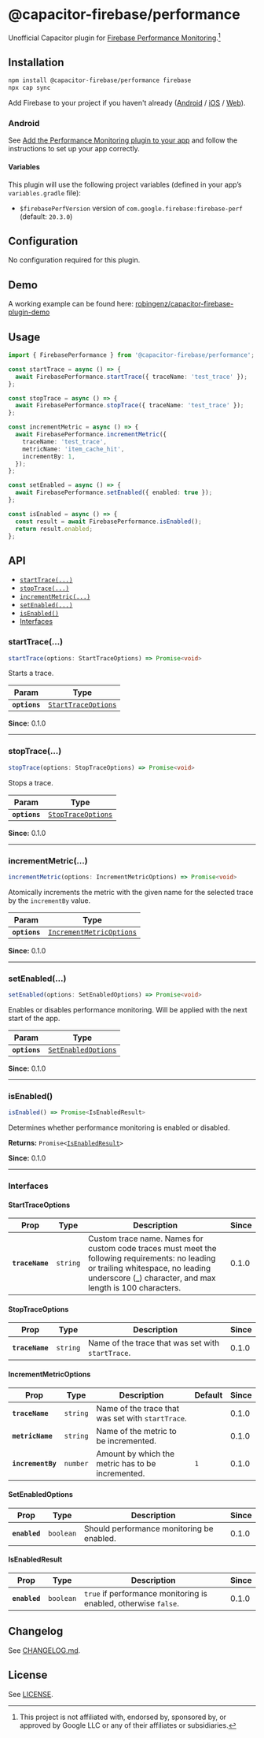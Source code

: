 # @capacitor-firebase/performance

Unofficial Capacitor plugin for [Firebase Performance Monitoring](https://firebase.google.com/docs/perf-mon).[^1]

## Installation

```bash
npm install @capacitor-firebase/performance firebase
npx cap sync
```

Add Firebase to your project if you haven't already ([Android](https://github.com/capawesome-team/capacitor-firebase/blob/main/docs/firebase-setup.md#android) / [iOS](https://github.com/capawesome-team/capacitor-firebase/blob/main/docs/firebase-setup.md#ios) / [Web](https://github.com/capawesome-team/capacitor-firebase/blob/main/docs/firebase-setup.md#web)).

### Android

See [Add the Performance Monitoring plugin to your app](https://firebase.google.com/docs/perf-mon/get-started-android#add-perfmon-plugin) and follow the instructions to set up your app correctly.

#### Variables

This plugin will use the following project variables (defined in your app’s `variables.gradle` file):

- `$firebasePerfVersion` version of `com.google.firebase:firebase-perf` (default: `20.3.0`)

## Configuration

No configuration required for this plugin.

## Demo

A working example can be found here: [robingenz/capacitor-firebase-plugin-demo](https://github.com/robingenz/capacitor-firebase-plugin-demo)

## Usage

```typescript
import { FirebasePerformance } from '@capacitor-firebase/performance';

const startTrace = async () => {
  await FirebasePerformance.startTrace({ traceName: 'test_trace' });
};

const stopTrace = async () => {
  await FirebasePerformance.stopTrace({ traceName: 'test_trace' });
};

const incrementMetric = async () => {
  await FirebasePerformance.incrementMetric({
    traceName: 'test_trace',
    metricName: 'item_cache_hit',
    incrementBy: 1,
  });
};

const setEnabled = async () => {
  await FirebasePerformance.setEnabled({ enabled: true });
};

const isEnabled = async () => {
  const result = await FirebasePerformance.isEnabled();
  return result.enabled;
};
```

## API

<docgen-index>

* [`startTrace(...)`](#starttrace)
* [`stopTrace(...)`](#stoptrace)
* [`incrementMetric(...)`](#incrementmetric)
* [`setEnabled(...)`](#setenabled)
* [`isEnabled()`](#isenabled)
* [Interfaces](#interfaces)

</docgen-index>

<docgen-api>
<!--Update the source file JSDoc comments and rerun docgen to update the docs below-->

### startTrace(...)

```typescript
startTrace(options: StartTraceOptions) => Promise<void>
```

Starts a trace.

| Param         | Type                                                            |
| ------------- | --------------------------------------------------------------- |
| **`options`** | <code><a href="#starttraceoptions">StartTraceOptions</a></code> |

**Since:** 0.1.0

--------------------


### stopTrace(...)

```typescript
stopTrace(options: StopTraceOptions) => Promise<void>
```

Stops a trace.

| Param         | Type                                                          |
| ------------- | ------------------------------------------------------------- |
| **`options`** | <code><a href="#stoptraceoptions">StopTraceOptions</a></code> |

**Since:** 0.1.0

--------------------


### incrementMetric(...)

```typescript
incrementMetric(options: IncrementMetricOptions) => Promise<void>
```

Atomically increments the metric with the given name for the selected trace by the `incrementBy` value.

| Param         | Type                                                                      |
| ------------- | ------------------------------------------------------------------------- |
| **`options`** | <code><a href="#incrementmetricoptions">IncrementMetricOptions</a></code> |

**Since:** 0.1.0

--------------------


### setEnabled(...)

```typescript
setEnabled(options: SetEnabledOptions) => Promise<void>
```

Enables or disables performance monitoring.
Will be applied with the next start of the app.

| Param         | Type                                                            |
| ------------- | --------------------------------------------------------------- |
| **`options`** | <code><a href="#setenabledoptions">SetEnabledOptions</a></code> |

**Since:** 0.1.0

--------------------


### isEnabled()

```typescript
isEnabled() => Promise<IsEnabledResult>
```

Determines whether performance monitoring is enabled or disabled.

**Returns:** <code>Promise&lt;<a href="#isenabledresult">IsEnabledResult</a>&gt;</code>

**Since:** 0.1.0

--------------------


### Interfaces


#### StartTraceOptions

| Prop            | Type                | Description                                                                                                                                                                                     | Since |
| --------------- | ------------------- | ----------------------------------------------------------------------------------------------------------------------------------------------------------------------------------------------- | ----- |
| **`traceName`** | <code>string</code> | Custom trace name. Names for custom code traces must meet the following requirements: no leading or trailing whitespace, no leading underscore (_) character, and max length is 100 characters. | 0.1.0 |


#### StopTraceOptions

| Prop            | Type                | Description                                       | Since |
| --------------- | ------------------- | ------------------------------------------------- | ----- |
| **`traceName`** | <code>string</code> | Name of the trace that was set with `startTrace`. | 0.1.0 |


#### IncrementMetricOptions

| Prop              | Type                | Description                                       | Default        | Since |
| ----------------- | ------------------- | ------------------------------------------------- | -------------- | ----- |
| **`traceName`**   | <code>string</code> | Name of the trace that was set with `startTrace`. |                | 0.1.0 |
| **`metricName`**  | <code>string</code> | Name of the metric to be incremented.             |                | 0.1.0 |
| **`incrementBy`** | <code>number</code> | Amount by which the metric has to be incremented. | <code>1</code> | 0.1.0 |


#### SetEnabledOptions

| Prop          | Type                 | Description                               | Since |
| ------------- | -------------------- | ----------------------------------------- | ----- |
| **`enabled`** | <code>boolean</code> | Should performance monitoring be enabled. | 0.1.0 |


#### IsEnabledResult

| Prop          | Type                 | Description                                                     | Since |
| ------------- | -------------------- | --------------------------------------------------------------- | ----- |
| **`enabled`** | <code>boolean</code> | `true` if performance monitoring is enabled, otherwise `false`. | 0.1.0 |

</docgen-api>

## Changelog

See [CHANGELOG.md](https://github.com/capawesome-team/capacitor-firebase/blob/main/packages/performance/CHANGELOG.md).

## License

See [LICENSE](https://github.com/capawesome-team/capacitor-firebase/blob/main/packages/performance/LICENSE).

[^1]: This project is not affiliated with, endorsed by, sponsored by, or approved by Google LLC or any of their affiliates or subsidiaries.
